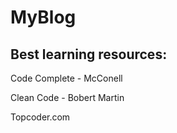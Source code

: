 # MyBlog
 
## Best learning resources:
Code Complete - McConell

Clean Code - Bobert Martin

Topcoder.com